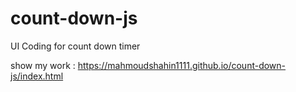 # count-down-js

UI Coding for count down timer

 show my work : https://mahmoudshahin1111.github.io/count-down-js/index.html
